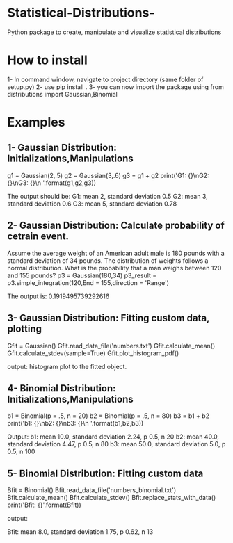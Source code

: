 # Statistical-Distributions-
Python package to create, manipulate and visualize statistical distributions 

# How to install 
1- In command window, navigate to project directory (same folder of setup.py)
2- use pip install .
3- you can now import the package using 
from distributions import Gaussian,Binomial
# Examples 
## 1- Gaussian Distribution: Initializations,Manipulations
g1 = Gaussian(2,.5)
g2 = Gaussian(3,.6)
g3 = g1 + g2
print('G1: {}\nG2: {}\nG3: {}\n '.format(g1,g2,g3))

The output should be: 
G1: mean 2, standard deviation 0.5
G2: mean 3, standard deviation 0.6
G3: mean 5, standard deviation 0.78

## 2- Gaussian Distribution: Calculate probability of cetrain event.
Assume the average weight of an American adult male is 180 pounds with a standard deviation of 34 pounds. The distribution of weights follows a normal distribution. What is the probability that a man weighs between 120 and 155 pounds?
p3 = Gaussian(180,34)
p3_result = p3.simple_integration(120,End = 155,direction = 'Range')

The output is: 
0.1919495739292616

## 3- Gaussian Distribution: Fitting custom data, plotting
Gfit = Gaussian()
Gfit.read_data_file('numbers.txt')
Gfit.calculate_mean()
Gfit.calculate_stdev(sample=True)
Gfit.plot_histogram_pdf()

output: histogram plot to the fitted object.

## 4- Binomial Distribution: Initializations,Manipulations

b1 = Binomial(p = .5, n = 20)
b2 = Binomial(p = .5, n = 80)
b3 = b1 + b2
print('b1: {}\nb2: {}\nb3: {}\n '.format(b1,b2,b3))

Output: 
b1: mean 10.0, standard deviation 2.24, p 0.5, n 20
b2: mean 40.0, standard deviation 4.47, p 0.5, n 80
b3: mean 50.0, standard deviation 5.0, p 0.5, n 100

## 5- Binomial Distribution: Fitting custom data

Bfit = Binomial()
Bfit.read_data_file('numbers_binomial.txt')
Bfit.calculate_mean()
Bfit.calculate_stdev()
Bfit.replace_stats_with_data()
print('Bfit: {}'.format(Bfit))

output: 

Bfit: mean 8.0, standard deviation 1.75, p 0.62, n 13
